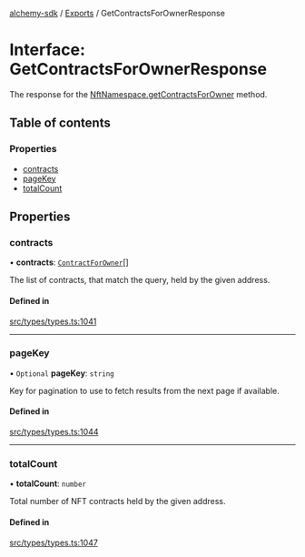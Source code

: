 [alchemy-sdk](../README.md) / [Exports](../modules.md) / GetContractsForOwnerResponse

# Interface: GetContractsForOwnerResponse

The response for the [NftNamespace.getContractsForOwner](../classes/NftNamespace.md#getcontractsforowner) method.

## Table of contents

### Properties

- [contracts](GetContractsForOwnerResponse.md#contracts)
- [pageKey](GetContractsForOwnerResponse.md#pagekey)
- [totalCount](GetContractsForOwnerResponse.md#totalcount)

## Properties

### contracts

• **contracts**: [`ContractForOwner`](ContractForOwner.md)[]

The list of contracts, that match the query, held by the given address.

#### Defined in

[src/types/types.ts:1041](https://github.com/alchemyplatform/alchemy-sdk-js/blob/e05babb/src/types/types.ts#L1041)

___

### pageKey

• `Optional` **pageKey**: `string`

Key for pagination to use to fetch results from the next page if available.

#### Defined in

[src/types/types.ts:1044](https://github.com/alchemyplatform/alchemy-sdk-js/blob/e05babb/src/types/types.ts#L1044)

___

### totalCount

• **totalCount**: `number`

Total number of NFT contracts held by the given address.

#### Defined in

[src/types/types.ts:1047](https://github.com/alchemyplatform/alchemy-sdk-js/blob/e05babb/src/types/types.ts#L1047)
